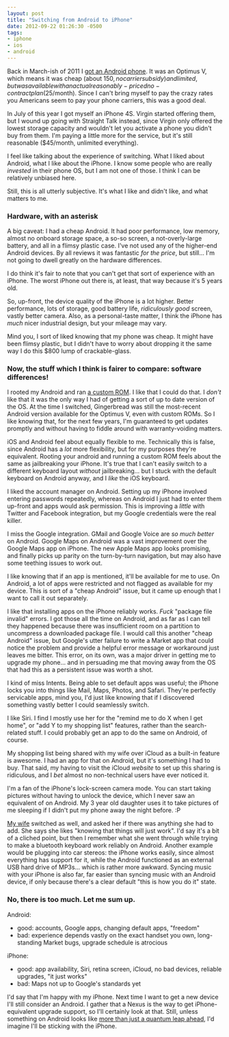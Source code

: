 ```yaml
---
layout: post
title: "Switching from Android to iPhone"
date: 2012-09-22 01:26:30 -0500
tags:
- iphone
- ios
- android
---
```


Back in March-ish of 2011 I [got an Android phone][virgin]. It was an Optimus V, which means it was cheap (about $150, no carrier subsidy) and limited, but was available with an actual reasonably-priced no-contract plan ($25/month). Since I can't bring myself to pay the crazy rates you Americans seem to pay your phone carriers, this was a good deal.

In July of this year I got myself an iPhone 4S. Virgin started offering them, but I wound up going with Straight Talk instead, since Virgin only offered the lowest storage capacity and wouldn't let you activate a phone you didn't buy from them. I'm paying a little more for the service, but it's still reasonable ($45/month, unlimited everything).

I feel like talking about the experience of switching. What I liked about Android, what I like about the iPhone. I know some people who are really *invested* in their phone OS, but I am not one of those. I think I can be relatively unbiased here.

Still, this is all utterly subjective. It's what I like and didn't like, and what matters to me.

### Hardware, with an asterisk

A big caveat: I had a cheap Android. It had poor performance, low memory, almost no onboard storage space, a so-so screen, a not-overly-large battery, and all in a flimsy plastic case. I've not used any of the higher-end Android devices. By all reviews it was fantastic *for the price*, but still... I'm not going to dwell greatly on the hardware differences.

I do think it's fair to note that you can't get that sort of experience with an iPhone. The worst iPhone out there is, at least, that way because it's 5 years old.

So, up-front, the device quality of the iPhone is a lot higher. Better performance, lots of storage, good battery life, *ridiculously good* screen, vastly better camera. Also, as a personal-taste matter, I think the iPhone has *much* nicer industrial design, but your mileage may vary.

Mind you, I sort of liked knowing that my phone was cheap. It might have been flimsy plastic, but I didn't have to worry about dropping it the same way I do this $800 lump of crackable-glass.

### Now, the stuff which I think is fairer to compare: software differences!

I rooted my Android and ran [a custom ROM][iho]. I like that I could do that. I *don't* like that it was the only way I had of getting a sort of up to date version of the OS. At the time I switched, Gingerbread was still the most-recent Android version available for the Optimus V, even with custom ROMs. So I like knowing that, for the next few years, I'm guaranteed to get updates promptly and without having to fiddle around with warranty-voiding matters.

iOS and Android feel about equally flexible to me. Technically this is false, since Android has a *lot* more flexibility, but for my purposes they're equivalent. Rooting your android and running a custom ROM feels about the same as jailbreaking your iPhone. It's true that I can't easily switch to a different keyboard layout *without* jailbreaking... but I stuck with the default keyboard on Android anyway, and I *like* the iOS keyboard.

I liked the account manager on Android. Setting up my iPhone involved entering passwords repeatedly, whereas on Android I just had to enter them up-front and apps would ask permission. This is improving a *little* with Twitter and Facebook integration, but my Google credentials were the real killer.

I miss the Google integration. GMail and Google Voice are *so much better* on Android. Google Maps on Android was a vast improvement over the Google Maps app on iPhone. The new Apple Maps app looks promising, and finally picks up parity on the turn-by-turn navigation, but may also have some teething issues to work out.

I like knowing that if an app is mentioned, it'll be available for me to use. On Android, a lot of apps were restricted and not flagged as available for my device. This is sort of a "cheap Android" issue, but it came up enough that I want to call it out separately.

I like that installing apps on the iPhone reliably works. *Fuck* "package file invalid" errors. I got those all the time on Android, and as far as I can tell they happened because there was insufficient room on a partition to uncompress a downloaded package file. I would call this another "cheap Android" issue, but Google's utter failure to write a Market app that could notice the problem and provide a helpful error message or workaround just leaves me bitter. This error, on its own, was a major driver in getting me to upgrade my phone... and in persuading me that moving away from the OS that had this as a persistent issue was worth a shot.

I kind of miss Intents. Being able to set default apps was useful; the iPhone locks you into things like Mail, Maps, Photos, and Safari. They're perfectly servicable apps, mind you, I'd just like knowing that if I discovered something vastly better I could seamlessly switch.

I like Siri. I find I mostly use her for the "remind me to do X when I get home", or "add Y to my shopping list" features, rather than the search-related stuff. I could probably get an app to do the same on Android, of course.

My shopping list being shared with my wife over iCloud as a built-in feature is awesome. I had an app for that on Android, but it's something I had to buy. That said, my having to visit the iCloud *website* to set up this sharing is ridiculous, and I *bet* almost no non-technical users have ever noticed it.

I'm a fan of the iPhone's lock-screen camera mode. You can start taking pictures without having to unlock the device, which I never saw an equivalent of on Android. My 3 year old daughter uses it to take pictures of me sleeping if I didn't put my phone away the night before. :P

[My wife][kellie] switched as well, and asked her if there was anything she had to add. She says she likes "knowing that things will just work". I'd say it's a bit of a cliched point, but then I remember what she went through while trying to make a bluetooth keyboard work reliably on Android. Another example would be plugging into car stereos: the iPhone works easily, since almost everything has support for it, while the Android functioned as an external USB hard drive of MP3s... which is rather more awkward. Syncing music with your iPhone is also far, far easier than syncing music with an Android device, if only because there's a clear default "this is how you do it" state.

### No, there is too much. Let me sum up.

Android:

 * good: accounts, Google apps, changing default apps, "freedom"
 * bad: experience depends vastly on the exact handset you own, long-standing Market bugs, upgrade schedule is atrocious

iPhone:

 * good: app availability, Siri, retina screen, iCloud, no bad devices, reliable upgrades, "it just works"
 * bad: Maps not up to Google's standards yet

I'd say that I'm happy with my iPhone. Next time I want to get a new device I'll still consider an Android. I gather that a Nexus is the way to get iPhone-equivalent upgrade support, so I'll certainly look at that. Still, unless something on Android looks like [more than just a quantum leap ahead][quantum], I'd imagine I'll be sticking with the iPhone.

[virgin]: http://davidlynch.org/blog/2011/06/random-recommendation-virgin-mobile/
[iho]: https://github.com/inferiorhumanorgans/android_device_lge_thunderc_common/wiki/Binary
[kellie]: http://kellielynch.org
[quantum]: http://www.smbc-comics.com/index.php?db=comics&id=2628
